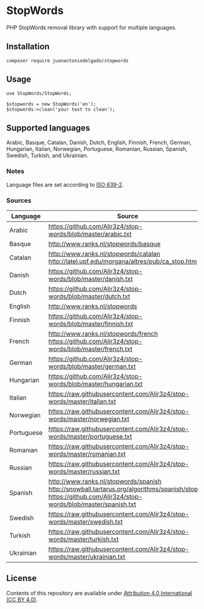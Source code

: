 # StopWords

PHP StopWords removal library with support for multiple languages.

## Installation

    composer require juanantoniodelgado/stopwords

## Usage

    use StopWords/StopWords;
    
    $stopwords = new StopWords('en');
    $stopwords->clean('your text to clean');

## Supported languages
Arabic, Basque, Catalan, Danish, Dutch, English, Finnish, French, German, Hungarian, Italian, Norwegian, Portuguese, Romanian, Russian, Spanish, Swedish, Turkish, and Ukrainian.

### Notes
Language files are set according to [ISO 639-2][standard].

### Sources
Language   |  Source
---------- | -----------------
Arabic     | https://github.com/Alir3z4/stop-words/blob/master/arabic.txt
Basque     | http://www.ranks.nl/stopwords/basque
Catalan    | http://www.ranks.nl/stopwords/catalan http://latel.upf.edu/morgana/altres/pub/ca_stop.htm
Danish     | https://github.com/Alir3z4/stop-words/blob/master/danish.txt
Dutch      | https://github.com/Alir3z4/stop-words/blob/master/dutch.txt
English    | http://www.ranks.nl/stopwords
Finnish    | https://github.com/Alir3z4/stop-words/blob/master/finnish.txt
French     | http://www.ranks.nl/stopwords/french https://github.com/Alir3z4/stop-words/blob/master/french.txt
German     | https://github.com/Alir3z4/stop-words/blob/master/german.txt
Hungarian  | https://github.com/Alir3z4/stop-words/blob/master/hungarian.txt
Italian    | https://raw.githubusercontent.com/Alir3z4/stop-words/master/italian.txt
Norwegian  | https://raw.githubusercontent.com/Alir3z4/stop-words/master/norwegian.txt
Portuguese | https://raw.githubusercontent.com/Alir3z4/stop-words/master/portuguese.txt
Romanian   | https://raw.githubusercontent.com/Alir3z4/stop-words/master/romanian.txt
Russian    | https://raw.githubusercontent.com/Alir3z4/stop-words/master/russian.txt
Spanish    | http://www.ranks.nl/stopwords/spanish http://snowball.tartarus.org/algorithms/spanish/stop.txt https://github.com/Alir3z4/stop-words/blob/master/spanish.txt
Swedish    | https://raw.githubusercontent.com/Alir3z4/stop-words/master/swedish.txt
Turkish    | https://raw.githubusercontent.com/Alir3z4/stop-words/master/turkish.txt
Ukrainian  | https://raw.githubusercontent.com/Alir3z4/stop-words/master/ukrainian.txt

## License
Contents of this repository are available under [Attribution 4.0 International (CC BY 4.0)][license].

[standard]: https://www.loc.gov/standards/iso639-2/php/code_list.php
[license]: http://creativecommons.org/licenses/by/4.0/